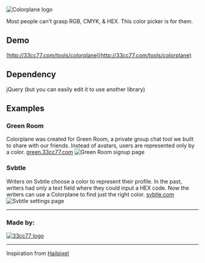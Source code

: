 ![Colorplane logo](http://33cc77.com/tools/colorplane/img/colorplane-header.png)

Most people can't grasp RGB, CMYK, & HEX.
This color picker is for them.

## Demo
[http://33cc77.com/tools/colorplane](http://33cc77.com/tools/colorplane)

## Dependency
jQuery (but you can easily edit it to use another library)

## Examples

### Green Room
Colorplane was created for Green Room, a private group chat tool we built to share with our friends. Instead of avatars, users are represented only by a color. [green.33cc77.com](http://green.33cc77.com)
![Green Room signup page](http://33cc77.com/tools/colorplane/img/colorplane-greenroom.png)

### Svbtle
Writers on Svbtle choose a color to represent their profile. In the past, writers had only a text field where they could input a HEX code. Now the writers can use a Colorplane to find just the right color. [svbtle.com](http://svbtle.com)
![Svbtle settings page](http://33cc77.com/tools/colorplane/img/colorplane-svbtle.png)

****************************************

### Made by:
[![33cc77 logo](http://33cc77.com/tools/colorplane/img/33cc77-logo-hover.png)](http://33cc77.com)

****************************************

Inspiration from [Hailpixel](color.hailpixel.com)
